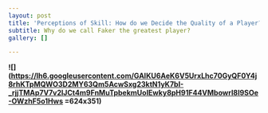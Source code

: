 ```yaml
---
layout: post
title: 'Perceptions of Skill: How do we Decide the Quality of a Player?'
subtitle: Why do we call Faker the greatest player?
gallery: []

---
```

**![](https://lh6.googleusercontent.com/GAlKU6AeK6V5UrxLhc70GyQF0Y4j8rhKTpMQWO3D2MY63Qm5AcwSxg23ktN1yK7bI-_rjjTMAp7V7v2lJCt4m9FnMuTpbekmUoIEwky8pH91F44VMbowrI8l9SOe-OWzhF5o1Hws =624x351)**
